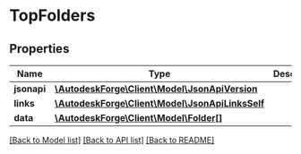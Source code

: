 # TopFolders

## Properties
Name | Type | Description | Notes
------------ | ------------- | ------------- | -------------
**jsonapi** | [**\AutodeskForge\Client\Model\JsonApiVersion**](JsonApiVersion.md) |  | 
**links** | [**\AutodeskForge\Client\Model\JsonApiLinksSelf**](JsonApiLinksSelf.md) |  | 
**data** | [**\AutodeskForge\Client\Model\Folder[]**](Folder.md) |  | 

[[Back to Model list]](../README.md#documentation-for-models) [[Back to API list]](../README.md#documentation-for-api-endpoints) [[Back to README]](../README.md)


